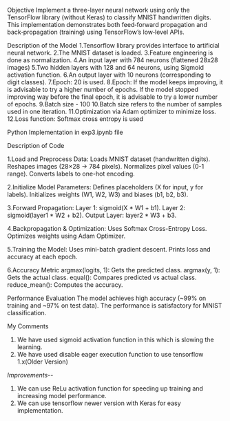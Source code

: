 Objective
Implement a three-layer neural network using only the TensorFlow library (without Keras) to classify MNIST handwritten digits. This implementation demonstrates both feed‑forward propagation and back‑propagation (training) using TensorFlow’s low‑level APIs.

Description of the Model
1.Tensorflow library provides interface to artificial neural network.
2.The MNIST dataset is loaded.
3.Feature engineering is done as normalization.
4.An input layer with 784 neurons (flattened 28x28 images)
5.Two hidden layers with 128 and 64 neurons, using Sigmoid activation function.
6.An output layer with 10 neurons (corresponding to digit classes).
7.Epoch: 20 is used.
8.Epoch: If the model keeps improving, it is advisable to try a higher number of epochs. If the model stopped improving way before the final epoch, it is advisable to try a lower number of epochs.
9.Batch size - 100
10.Batch size refers to the number of samples used in one iteration.
11.Optimization via Adam optimizer to minimize loss.
12.Loss function: Softmax cross entropy is used

Python Implementation
in exp3.ipynb file



Description of Code

1.Load and Preprocess Data:
Loads MNIST dataset (handwritten digits).
Reshapes images (28×28 → 784 pixels).
Normalizes pixel values (0-1 range).
Converts labels to one-hot encoding.

2️.Initialize Model Parameters:
Defines placeholders (X for input, y for labels).
Initializes weights (W1, W2, W3) and biases (b1, b2, b3).

3️.Forward Propagation:
Layer 1: sigmoid(X * W1 + b1).
Layer 2: sigmoid(layer1 * W2 + b2).
Output Layer: layer2 * W3 + b3.

4️.Backpropagation & Optimization:
Uses Softmax Cross-Entropy Loss.
Optimizes weights using Adam Optimizer.

5️.Training the Model:
Uses mini-batch gradient descent.
Prints loss and accuracy at each epoch.

6.Accuracy Metric
argmax(logits, 1): Gets the predicted class.
argmax(y, 1): Gets the actual class.
equal(): Compares predicted vs actual class.
reduce_mean(): Computes the accuracy.

Performance Evaluation
The model achieves high accuracy (~99% on training and ~97% on test data).
The performance is satisfactory for MNIST classification.


My Comments
1. We have used sigmoid activation function in this which is slowing the learning.
 2. We have used disable eager execution function to use tensorflow 1.x(Older Version)

 *Improvements--*
 1. We can use ReLu activation function for speeding up training and increasing model performance.
 2. We can use tensorflow newer version with Keras for easy implementation.
